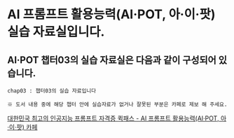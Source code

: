 # AI 프롬프트 활용능력(AI·POT, 아·이·팟) 실습 자료실입니다.
## AI·POT 챕터03의 실습 자료실은 다음과 같이 구성되어 있습니다.

```
chap03 : 챕터03의 실습 자료입니다

※ 도서 내용 중에 해당 챕터 안에 실습자료가 없거나 잘못된 부분은 카페로 제보 해 주세요.
```

<a href="https://cafe.naver.com/quickpass" target="_blank">
대한민국 최고의 인공지능 프롬프트 자격증 퀵패스 - AI 프롬프트 활용능력(AI·POT, 아·이·팟) 카페
</a>
